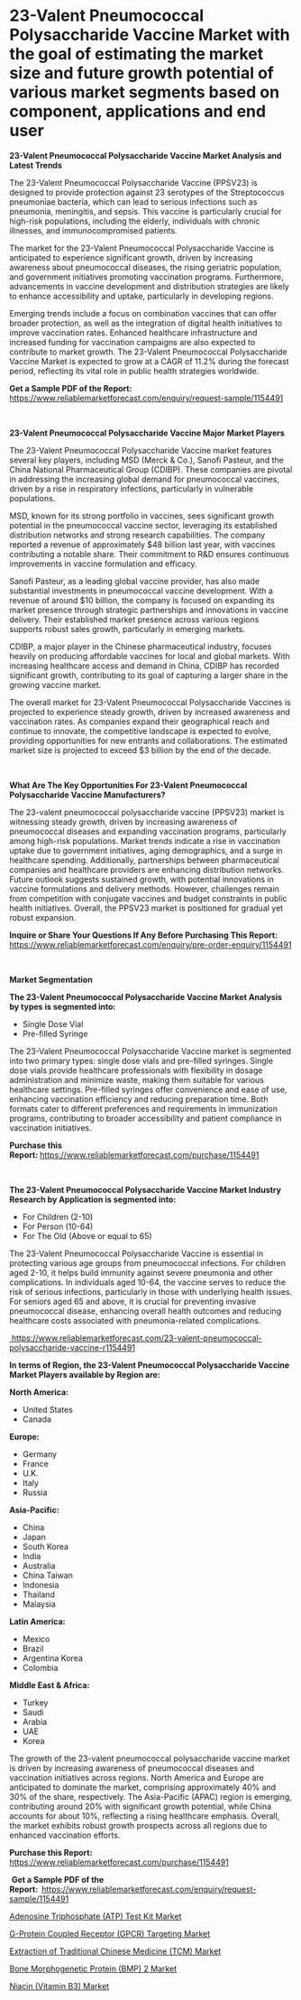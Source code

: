 <p><h1>23-Valent Pneumococcal Polysaccharide Vaccine Market with the goal of estimating the market size and future growth potential of various market segments based on component, applications and end user</h1></p><p><strong>23-Valent Pneumococcal Polysaccharide Vaccine Market Analysis and Latest Trends</strong></p>
<p><p>The 23-Valent Pneumococcal Polysaccharide Vaccine (PPSV23) is designed to provide protection against 23 serotypes of the Streptococcus pneumoniae bacteria, which can lead to serious infections such as pneumonia, meningitis, and sepsis. This vaccine is particularly crucial for high-risk populations, including the elderly, individuals with chronic illnesses, and immunocompromised patients.</p><p>The market for the 23-Valent Pneumococcal Polysaccharide Vaccine is anticipated to experience significant growth, driven by increasing awareness about pneumococcal diseases, the rising geriatric population, and government initiatives promoting vaccination programs. Furthermore, advancements in vaccine development and distribution strategies are likely to enhance accessibility and uptake, particularly in developing regions.</p><p>Emerging trends include a focus on combination vaccines that can offer broader protection, as well as the integration of digital health initiatives to improve vaccination rates. Enhanced healthcare infrastructure and increased funding for vaccination campaigns are also expected to contribute to market growth. The 23-Valent Pneumococcal Polysaccharide Vaccine Market is expected to grow at a CAGR of 11.2% during the forecast period, reflecting its vital role in public health strategies worldwide.</p></p>
<p><strong>Get a Sample PDF of the Report:&nbsp;</strong> <a href="https://www.reliablemarketforecast.com/enquiry/request-sample/1154491?utm_campaign=1899&utm_medium=2&utm_source=Github&utm_content=ia&utm_term=09032025&utm_id=23-valent-pneumococcal-polysaccharide-vaccine">https://www.reliablemarketforecast.com/enquiry/request-sample/1154491</a></p>
<p>&nbsp;</p>
<p><strong>23-Valent Pneumococcal Polysaccharide Vaccine Major Market Players</strong></p>
<p><p>The 23-Valent Pneumococcal Polysaccharide Vaccine market features several key players, including MSD (Merck & Co.), Sanofi Pasteur, and the China National Pharmaceutical Group (CDIBP). These companies are pivotal in addressing the increasing global demand for pneumococcal vaccines, driven by a rise in respiratory infections, particularly in vulnerable populations.</p><p>MSD, known for its strong portfolio in vaccines, sees significant growth potential in the pneumococcal vaccine sector, leveraging its established distribution networks and strong research capabilities. The company reported a revenue of approximately $48 billion last year, with vaccines contributing a notable share. Their commitment to R&D ensures continuous improvements in vaccine formulation and efficacy.</p><p>Sanofi Pasteur, as a leading global vaccine provider, has also made substantial investments in pneumococcal vaccine development. With a revenue of around $10 billion, the company is focused on expanding its market presence through strategic partnerships and innovations in vaccine delivery. Their established market presence across various regions supports robust sales growth, particularly in emerging markets.</p><p>CDIBP, a major player in the Chinese pharmaceutical industry, focuses heavily on producing affordable vaccines for local and global markets. With increasing healthcare access and demand in China, CDIBP has recorded significant growth, contributing to its goal of capturing a larger share in the growing vaccine market.</p><p>The overall market for 23-Valent Pneumococcal Polysaccharide Vaccines is projected to experience steady growth, driven by increased awareness and vaccination rates. As companies expand their geographical reach and continue to innovate, the competitive landscape is expected to evolve, providing opportunities for new entrants and collaborations. The estimated market size is projected to exceed $3 billion by the end of the decade.</p></p>
<p>&nbsp;</p>
<p><strong>What Are The Key Opportunities For 23-Valent Pneumococcal Polysaccharide Vaccine Manufacturers?</strong></p>
<p><p>The 23-valent pneumococcal polysaccharide vaccine (PPSV23) market is witnessing steady growth, driven by increasing awareness of pneumococcal diseases and expanding vaccination programs, particularly among high-risk populations. Market trends indicate a rise in vaccination uptake due to government initiatives, aging demographics, and a surge in healthcare spending. Additionally, partnerships between pharmaceutical companies and healthcare providers are enhancing distribution networks. Future outlook suggests sustained growth, with potential innovations in vaccine formulations and delivery methods. However, challenges remain from competition with conjugate vaccines and budget constraints in public health initiatives. Overall, the PPSV23 market is positioned for gradual yet robust expansion.</p></p>
<p><strong>Inquire or Share Your Questions If Any Before Purchasing This Report:</strong> <a href="https://www.reliablemarketforecast.com/enquiry/pre-order-enquiry/1154491?utm_campaign=1899&utm_medium=2&utm_source=Github&utm_content=ia&utm_term=09032025&utm_id=23-valent-pneumococcal-polysaccharide-vaccine">https://www.reliablemarketforecast.com/enquiry/pre-order-enquiry/1154491</a></p>
<p>&nbsp;</p>
<p><strong>Market Segmentation</strong></p>
<p><strong>The 23-Valent Pneumococcal Polysaccharide Vaccine Market Analysis by types is segmented into:</strong></p>
<p><ul><li>Single Dose Vial</li><li>Pre-filled Syringe</li></ul></p>
<p><p>The 23-Valent Pneumococcal Polysaccharide Vaccine market is segmented into two primary types: single dose vials and pre-filled syringes. Single dose vials provide healthcare professionals with flexibility in dosage administration and minimize waste, making them suitable for various healthcare settings. Pre-filled syringes offer convenience and ease of use, enhancing vaccination efficiency and reducing preparation time. Both formats cater to different preferences and requirements in immunization programs, contributing to broader accessibility and patient compliance in vaccination initiatives.</p></p>
<p><strong>Purchase this Report:&nbsp;</strong><a href="https://www.reliablemarketforecast.com/purchase/1154491?utm_campaign=1899&utm_medium=2&utm_source=Github&utm_content=ia&utm_term=09032025&utm_id=23-valent-pneumococcal-polysaccharide-vaccine">https://www.reliablemarketforecast.com/purchase/1154491</a></p>
<p>&nbsp;</p>
<p><strong>The 23-Valent Pneumococcal Polysaccharide Vaccine Market Industry Research by Application is segmented into:</strong></p>
<p><ul><li>For Children (2-10)</li><li>For Person (10-64)</li><li>For The Old (Above or equal to 65)</li></ul></p>
<p><p>The 23-Valent Pneumococcal Polysaccharide Vaccine is essential in protecting various age groups from pneumococcal infections. For children aged 2-10, it helps build immunity against severe pneumonia and other complications. In individuals aged 10-64, the vaccine serves to reduce the risk of serious infections, particularly in those with underlying health issues. For seniors aged 65 and above, it is crucial for preventing invasive pneumococcal disease, enhancing overall health outcomes and reducing healthcare costs associated with pneumonia-related complications.</p></p>
<p><a href="https://www.reliablemarketforecast.com/23-valent-pneumococcal-polysaccharide-vaccine-r1154491?utm_campaign=1899&utm_medium=2&utm_source=Github&utm_content=ia&utm_term=09032025&utm_id=23-valent-pneumococcal-polysaccharide-vaccine">&nbsp;https://www.reliablemarketforecast.com/23-valent-pneumococcal-polysaccharide-vaccine-r1154491</a></p>
<p><strong>In terms of Region, the 23-Valent Pneumococcal Polysaccharide Vaccine Market Players available by Region are:</strong></p>
<p>
    <p> <strong> North America: </strong>
        <ul>
            <li>United States</li>
            <li>Canada</li>
        </ul>
        </p> 
    <p> <strong> Europe: </strong>
        <ul>
            <li>Germany</li>
            <li>France</li>
            <li>U.K.</li>
            <li>Italy</li>
            <li>Russia</li>
        </ul>
        </p> 
    <p> <strong> Asia-Pacific: </strong>
        <ul>
            <li>China</li>
            <li>Japan</li>
            <li>South Korea</li>
            <li>India</li>
            <li>Australia</li>
            <li>China Taiwan</li>
            <li>Indonesia</li>
            <li>Thailand</li>
            <li>Malaysia</li>
        </ul>
        </p> 
    <p> <strong> Latin America: </strong>
        <ul>
            <li>Mexico</li>
            <li>Brazil</li>
            <li>Argentina Korea</li>
            <li>Colombia</li>
        </ul>
        </p> 
    <p> <strong> Middle East & Africa: </strong>
        <ul>
            <li>Turkey</li>
            <li>Saudi</li>
            <li>Arabia</li>
            <li>UAE</li>
            <li>Korea</li>
        </ul>
    </p>
    </p>
<p><p>The growth of the 23-valent pneumococcal polysaccharide vaccine market is driven by increasing awareness of pneumococcal diseases and vaccination initiatives across regions. North America and Europe are anticipated to dominate the market, comprising approximately 40% and 30% of the share, respectively. The Asia-Pacific (APAC) region is emerging, contributing around 20% with significant growth potential, while China accounts for about 10%, reflecting a rising healthcare emphasis. Overall, the market exhibits robust growth prospects across all regions due to enhanced vaccination efforts.</p></p>
<p><strong>Purchase this Report: </strong><a href="https://www.reliablemarketforecast.com/purchase/1154491?utm_campaign=1899&utm_medium=2&utm_source=Github&utm_content=ia&utm_term=09032025&utm_id=23-valent-pneumococcal-polysaccharide-vaccine">https://www.reliablemarketforecast.com/purchase/1154491</a></p>
<p>&nbsp;<strong>Get a Sample PDF of the Report:&nbsp;&nbsp;</strong><a href="https://www.reliablemarketforecast.com/enquiry/request-sample/1154491?utm_campaign=1899&utm_medium=2&utm_source=Github&utm_content=ia&utm_term=09032025&utm_id=23-valent-pneumococcal-polysaccharide-vaccine">https://www.reliablemarketforecast.com/enquiry/request-sample/1154491</a></p>
<p><strong></strong></p>
<p><p><a href="https://github.com/sahoolipko6f/Market-Research-Report-List-1/blob/main/adenosine-triphosphate-atp-test-kit-market.md?utm_campaign=1899&utm_medium=2&utm_source=Github&utm_content=ia&utm_term=09032025&utm_id=23-valent-pneumococcal-polysaccharide-vaccine">Adenosine Triphosphate (ATP) Test Kit Market</a></p><p><a href="https://github.com/drissahrouk/Market-Research-Report-List-1/blob/main/g-protein-coupled-receptor-gpcr-targeting-market.md?utm_campaign=1899&utm_medium=2&utm_source=Github&utm_content=ia&utm_term=09032025&utm_id=23-valent-pneumococcal-polysaccharide-vaccine">G-Protein Coupled Receptor (GPCR) Targeting Market</a></p><p><a href="https://github.com/iontahoehlct/Market-Research-Report-List-1/blob/main/extraction-of-traditional-chinese-medicine-tcm-market.md?utm_campaign=1899&utm_medium=2&utm_source=Github&utm_content=ia&utm_term=09032025&utm_id=23-valent-pneumococcal-polysaccharide-vaccine">Extraction of Traditional Chinese Medicine (TCM) Market</a></p><p><a href="https://github.com/habyoneub/Market-Research-Report-List-1/blob/main/bone-morphogenetic-protein-bmp-2-market.md?utm_campaign=1899&utm_medium=2&utm_source=Github&utm_content=ia&utm_term=09032025&utm_id=23-valent-pneumococcal-polysaccharide-vaccine">Bone Morphogenetic Protein (BMP) 2 Market</a></p><p><a href="https://github.com/nxauwedaroui2/Market-Research-Report-List-1/blob/main/niacin-vitamin-b3-market.md?utm_campaign=1899&utm_medium=2&utm_source=Github&utm_content=ia&utm_term=09032025&utm_id=23-valent-pneumococcal-polysaccharide-vaccine">Niacin (Vitamin B3) Market</a></p></p>